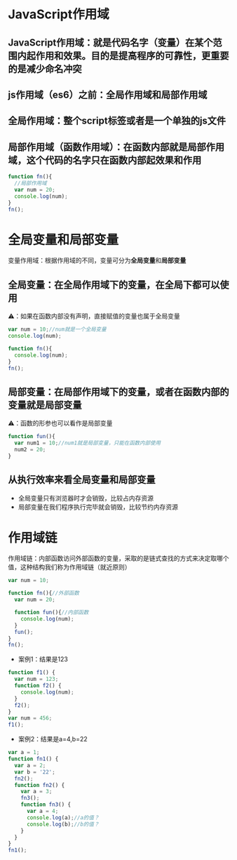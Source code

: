 # JavaScript作用域
## JavaScript作用域：就是代码名字（变量）在某个范围内起作用和效果。目的是提高程序的可靠性，更重要的是减少命名冲突
## js作用域（es6）之前：全局作用域和局部作用域
## 全局作用域：整个script标签或者是一个单独的js文件
## 局部作用域（函数作用域）：在函数内部就是局部作用域，这个代码的名字只在函数内部起效果和作用
```javascript
function fn(){
  //局部作用域
  var num = 20;
  console.log(num);
}
fn();
```
# 全局变量和局部变量
变量作用域：根据作用域的不同，变量可分为**全局变量**和**局部变量**
## 全局变量：在全局作用域下的变量，在全局下都可以使用
⚠️：如果在函数内部没有声明，直接赋值的变量也属于全局变量
```javascript
var num = 10;//num就是一个全局变量
console.log(num);

function fn(){
  console.log(num);
}
fn();
```
## 局部变量：在局部作用域下的变量，或者在函数内部的变量就是局部变量
⚠️：函数的形参也可以看作是局部变量
```javascript
function fun(){
  var num1 = 10;//num1就是局部变量，只能在函数内部使用
  num2 = 20;
}
```
## 从执行效率来看全局变量和局部变量
- 全局变量只有浏览器时才会销毁，比较占内存资源
- 局部变量在我们程序执行完毕就会销毁，比较节约内存资源

# 作用域链
作用域链：内部函数访问外部函数的变量，采取的是链式查找的方式来决定取哪个值，这种结构我们称为作用域链（就近原则）
```javascript
var num = 10;

function fn(){//外部函数
  var num = 20;

  function fun(){//内部函数
    console.log(num);
  }
  fun();
}
fn();
```
- 案例1：结果是123
```javascript
function f1() {
  var num = 123;
  function f2() {
    console.log(num);
  }
  f2();
}
var num = 456;
f1();
```
- 案例2：结果是a=4,b=22
```javascript
var a = 1;
function fn1() {
  var a = 2;
  var b = '22';
  fn2();
  function fn2() {
    var a = 3;
    fn3();
    function fn3() {
      var a = 4;
      console.log(a);//a的值？
      console.log(b);//b的值？
    }
  }
}
fn1();
```